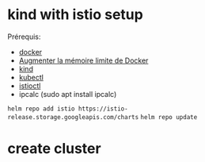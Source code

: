 # kind with istio setup

Prérequis:
- [docker](https://docs.docker.com/get-docker/)
- [Augmenter la mémoire limite de Docker](https://istio.io/latest/docs/setup/platform-setup/docker/)
- [kind](https://kind.sigs.k8s.io/docs/user/quick-start/)
- [kubectl](https://kubernetes.io/fr/docs/tasks/tools/install-kubectl/)
- [istioctl](https://istio.io/latest/docs/setup/install/istioctl/)
- ipcalc (sudo apt install ipcalc)

`helm repo add istio https://istio-release.storage.googleapis.com/charts` 
`helm repo update`

# create cluster
